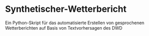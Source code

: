 # Synthetischer-Wetterbericht
Ein Python-Skript für das automatisierte Erstellen von gesprochenen Wetterberichten auf Basis von Textvorhersagen des DWD
